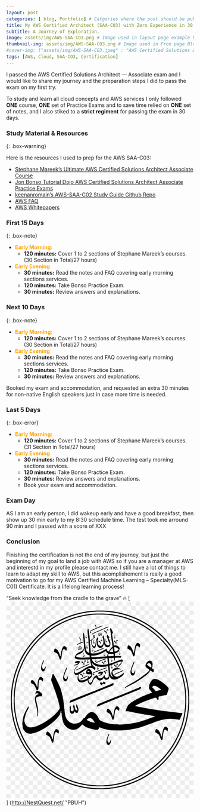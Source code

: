 ```yaml
---
layout: post
categories: [ blog, Portfolio] # Catgories where the post should be published to
title: My AWS Certified Architect (SAA-C03) with Zero Experience in 30 Days
subtitle: A Journey of Exploration.
image: assets/img/AWS-SAA-CO3.png # Image used in layout page example here portfolio
thumbnail-img: assets/img/AWS-SAA-CO3.png # Image used in Fron page Blog
#cover-img: ["assets/img/AWS-SAA-CO3.jpeg" : "AWS Certified Solutions Architect - Associate (SAA-C03)"]
tags: [AWS, Cloud, SAA-CO3, Certification]
---
```


<style>
r { color: Red }
o { color: Orange }
g { color: Green }
</style>

<!--- -------Introduction-------- --->

I passed the AWS Certified Solutions Architect — Associate exam and I would like to share my journey and the preparation steps I did to pass the exam on my first try.

To study and learn all cloud concepts and AWS services I only followed **ONE** course, **ONE** set of Practice Exams and to save time relied on **ONE** set of notes, and I also stiked to a **strict regiment** for passing the exam in 30 days.

<!--- -------Introduction-------- --->
### Study Material & Resources
{: .box-warning}

Here is the resources I used to prep for the AWS SAA-C03:

* [Stephane Mareek’s Ultimate AWS Certified Solutions Architect Associate Course](http://NestQuest.net)
* [Jon Bonso Tutorial Dojo AWS Certified Solutions Architect Associate Practice Exams](http://NestQuest.net)
* [keenanromain’s AWS-SAA-C02 Study Guide Github Repo](http://NestQuest.net)
* [AWS FAQ](http://NestQuest.net)
* [AWS Whitepapers](http://NestQuest.net)


### First 15 Days
{: .box-note}

* **<o>Early Morning:</o>** 
  * **120 minutes:** Cover 1 to 2 sections of Stephane Mareek’s courses. (30 Section in Total/27 hours)
* **<o>Early Evening</o>**
  * **30 minutes:** Read the notes and FAQ covering early morning sections services.
  * **120 minutes:** Take Bonso Practice Exam.
  * **30 minutes:** Review answers and explanations.

### Next 10 Days
{: .box-note}

* **<o>Early Morning:</o>** 
  * **120 minutes:** Cover 1 to 2 sections of Stephane Mareek’s courses. (30 Section in Total/27 hours)
* **<o>Early Evening</o>**
  * **30 minutes:** Read the notes and FAQ covering early morning sections services.
  * **120 minutes:** Take Bonso Practice Exam.
  * **30 minutes:** Review answers and explanations.

Booked my exam and accommodation, and requested an extra 30 minutes for non-native English speakers just in case more time is needed.

### Last 5 Days
{: .box-error}

* **<o>Early Morning:</o>** 
  * **120 minutes:** Cover 1 to 2 sections of Stephane Mareek’s courses. (31 Section in Total/27 hours)
* **<o>Early Evening</o>**
  * **30 minutes:** Read the notes and FAQ covering early morning sections services.
  * **120 minutes:** Take Bonso Practice Exam.
  * **30 minutes:** Review answers and explanations.
  * Book your exam and accommodation.

### Exam Day

AS I am an early person, I did wakeup early and have a good breakfast, then show up 30 min early to my 8:30 schedule time. The test took me arround 90 min and I passed with a score of XXX

<!--- -------Conclusion-------- --->
### Conclusion

Finishing the certification is not the end of my journey, but just the beginning of my goal to land a job with AWS so if you are a manager at AWS and interestd in my profile please contact me. I still have a lot of things to learn to adapt my skill to AWS, but this acomplishement is really a good motivation to go for my AWS Certified Machine Learning – Specialty(MLS-C01) Certificate. It is a lifelong learning process! 

“Seek knowledge from the cradle to the grave” :fire: [![Mohammad PBUH](assets/img/pbuh.png)] (http://NestQuest.net/ "PBUH")
